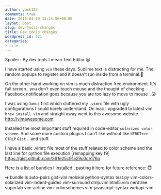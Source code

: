 ```yaml
---
author: yask123
comments: true
date: 2015-04-19 13:24:56+00:00
layout: post
slug: dev-tools-changes
title: Dev tools changes
wordpress_id: 421
categories:
- Life
---
```


Spoiler : By dev tools I mean Text Editor 😒

I have started using `vim` these days. Sublime text is distracting for me. The random popups to register and it doesn't run inside from a terminal.😤
 <!--more--> 

On the other hand working on vim is much distraction free environment. It's full screen , you don't even touch mouse and the thought of checking Facebook notification goes because you are too lazy to move to mouse  .😜

I was using `Janus` first which cluttered my `.vimrc` file with ugly configurations I could barely understand. On mac I upgraded to latest vim `brew install vim` and straight away went to this awesome website. http://vimawesome.com

Installed the most important stuff required in code-editor `solarized color scheme`. And some more custom plugins I can't like without like `NERDTree` `CTRLP` `Gist` .. and stuff.

I have a basic .vimrc file most of the stuff related to color scheme and the last line for python file execution [remapping key f9]
https://gist.github.com/361e25c91a29c0ce176a

Here is a list of bundles I installed , pasting it here for future reference: 😇

➜ bundle ls
auto-pairs gist-vim molokai python-syntax test.py vim-colors-solarized vim-indent-guides vim-surround
ctrlp.vim html5.vim nerdtree supertab vim-airline vim-colorschemes vim-javascript-syntax webapi-vim
